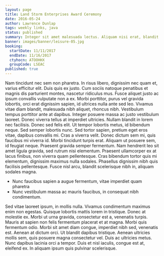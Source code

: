 ```yaml
---
layout: page
title: Land Storm Enterprises Award Ceremony
date: 2016-05-24
author: Lawrence Dunlap
tags: weekly links, java
status: published
summary: Integer sit amet malesuada lectus. Aliquam nisi erat, blandit.
banner: images/banner/leisure-05.jpg
booking:
  startDate: 11/11/2017
  endDate: 11/16/2017
  ctyhocn: ATOOHHX
  groupCode: LSEAC
published: true
---
```

Nam tincidunt nec sem non pharetra. In risus libero, dignissim nec quam et, varius efficitur elit. Duis quis ex justo. Cum sociis natoque penatibus et magnis dis parturient montes, nascetur ridiculus mus. Fusce aliquet justo ac ipsum convallis vulputate non a ex. Morbi porttitor, purus vel gravida lobortis, orci erat dignissim sapien, id ultrices nulla ante sed leo. Vivamus vitae diam blandit, malesuada nibh aliquet, rhoncus nibh. Vestibulum tempus porttitor ante at dapibus. Integer posuere massa ac justo vestibulum laoreet. Donec viverra tellus at imperdiet ultricies. Nullam blandit in lorem nec facilisis. Donec sed felis elit.
Ut tempor lobortis metus, id bibendum neque. Sed semper lobortis nunc. Sed tortor sapien, pretium eget eros vitae, dapibus convallis mi. Cras a viverra velit. Donec dictum sem mi, quis faucibus mi viverra id. Morbi tincidunt turpis erat. Aliquam ut posuere sem, id feugiat neque. Praesent gravida semper fermentum. Nam hendrerit leo sit amet ligula gravida, sed rutrum nisi elementum. Praesent ullamcorper ex at lacus finibus, non viverra quam pellentesque. Cras bibendum tortor quis mi elementum, dignissim maximus nulla sodales. Phasellus dignissim nibh quis facilisis pellentesque. Fusce nisl arcu, blandit scelerisque nibh in, aliquam sodales magna.

* Nunc faucibus sapien a augue fermentum, vitae imperdiet quam pharetra
* Nunc vestibulum massa ac mauris faucibus, in consequat nibh condimentum.

Sed vitae laoreet ipsum, in mollis nulla. Vivamus condimentum maximus enim non egestas. Quisque lobortis mattis lorem in tristique. Donec at molestie ex. Morbi ut urna gravida, consectetur est a, venenatis turpis. Mauris at sapien non felis fermentum placerat et at magna. Morbi quis fermentum odio. Morbi sit amet diam congue, imperdiet nibh sed, venenatis est. Aenean at dictum orci. Ut blandit dapibus tristique. Aenean ultricies mollis sem, quis posuere magna consectetur vel. Duis ac ultricies metus. Nunc dapibus lacinia orci a tempor. Duis et nisl iaculis, congue est at, eleifend ex. In aliquam ipsum quis pulvinar scelerisque.
